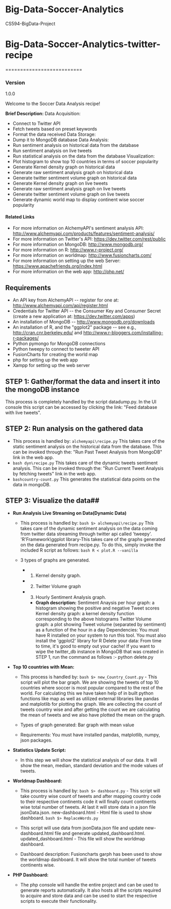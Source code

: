 # Big-Data-Soccer-Analytics
CS594-BigData-Project
# Big-Data-Soccer-Analytics-twitter-recipe
==========================
### Version
1.0.0

Welcome to the Soccer Data Analysis recipe!

**Brief Description:**
Data Acquisition:
- Connect to Twitter API
- Fetch tweets based on preset keywords
- Format the data received
Data Storage:
- Dump it to MongoDB database
Data Analysis:
- Run sentiment analysis on historical data from the database
- Run sentiment analysis on live tweets
- Run statistical analysis on the data from the database
Visualization:
- Plot histogram to show top 10 countries in terms of soccer popularity
- Generate Kernel density graph on historical data
- Generate raw sentiment analysis graph on historical data
- Generate twitter sentiment volume graph on historical data
- Generate Kernel density graph on live tweets
- Generate raw sentiment analysis graph on live tweets
- Generate twitter sentiment volume graph on live tweets
- Generate dynamic world map to display continent wise soccer popularity  

#### Related Links ####
- For more information on AlchemyAPI's sentiment analysis API: http://www.alchemyapi.com/products/features/sentiment-analysis/
- For more information on Twitter's API: https://dev.twitter.com/rest/public
- For more information on MongoDB: http://www.mongodb.org/
- For more information on R: http://www.r-project.org/
- For more information on worldmap: http://www.fusioncharts.com/
- For more information on setting up the web Server: https://www.apachefriends.org/index.html
- For more information on the web app: http://php.net/

## Requirements ##
- An API key from AlchemyAPI -- register for one at: http://www.alchemyapi.com/api/register.html
- Credentials for Twitter API -- the Consumer Key and Consumer Secret (create a new application at: https://dev.twitter.com/apps)
- An installation of MongoDB -- http://www.mongodb.org/downloads
- An installation of R, and the "ggplot2" package -- see e.g., http://cran.cnr.berkeley.edu/ and http://www.r-bloggers.com/installing-r-packages/
- Python pymongo for MongoDB connections
- Python tweepy to connect to tweeter API
- FusionCharts for creating the world map
- php for setting up the web app
- Xampp for setting up the web server

## STEP 1: Gather/format the data and insert it into the mongoDB instance ##
This process is completely handled by the script datadump.py. In the UI console this script can be accessed by
clicking the link: "Feed database with live tweets".

## STEP 2: Run analysis on the gathered data ##
- This process is handled by:
`alchemyapi\recipe.py` This takes care of the static sentiment analysis on the historical data from the database. This can be invoked
through the: "Run Past Tweet Analysis from MongoDB" link in the web app.
- ```bash dyn\recipe.py``` This takes care of the dynamic tweets sentiment analysis. This can be invoked through the: "Run Current Tweet Analysis by fetching tweets" link in the web app.
- ```bashcountry-count.py``` This generates the statistical data points on the data in mongoDB.

## STEP 3: Visualize the data##
-  **Run Analysis Live Streaming on Data(Dynamic Data)**
	- This process is handled by:
	```bash $> alchemyapi\recipe.py```
	This takes care of the dynamic sentiment analysis on the data coming from twitter data streaming through twitter api called 'tweepy'.
	'R'Framework\ggplot library-This takes care of the graphs generated on the data generated from recipe.py. To do this, simply invoke the included R script as follows:
        ```bash R < plot.R --vanilla ```
        
        
	- 3 types of graphs are generated. 
   		- 1) Kernel density graph.
   		
   		- 2) Twitter Volume graph
   		- 3) Hourly Sentiment Analysis graph.


       		- **Graph description:**
	Sentiment Anaysis per hour graph: a histogram showing the positive and negative Tweet scores
	Kernel density graph: a kernel density function corresponding to the above histograms
	Twitter Volume graph: a plot showing Tweet volume (separated by sentiment) as a function of the hour in a day
	Dependencies:
	You must have R installed on your system to run this tool.
	You must also install the 'ggplot2' library for R
	Delete your data:
From time to time, it's good to empty out your cache! If you want to wipe the twitter_db instance in MongoDB that was created in STEP 1, run the command as follows :-
python delete.py



- **Top 10 countries with Mean:**
    - This process is handled by:
```bash $> new_Country_Count.py``` - This script will plot the bar graph. We are showing the tweets of top 10 countries where soccer is most popular compared to the rest of the world.
For calculating this we have taken help of in built python functions like map as well as utilized external libraries like pandas and matplotlib for plotting the graph.
We are collecting the count of tweets country wise and after getting the count we are calculating the mean of tweets and we also have plotted the mean on the graph.

	- Types of graph generated: Bar graph with mean value
	- Requirements: You must have installed pandas, matplotlib, numpy, json packages.

- **Statistics Update Script:**
	- In this step we will show the statistical analysis of our data.
It will show the mean, median, standard deviation and the mode values of tweets.

- **Worldmap Dashboard:**
	- This process is handled by:
```bash $> dashboard.py``` - This script will take country wise count of tweets  and after mapping country code to their respective continents code it will finally count continents wise total number of tweets.
At last it will store data in a json file jsonData.json.
new-dashboard.html - Html file is used to show dashboard.
```bash $> ReplaceWords.py``` 
 

	- This script will use data from jsonData.json file and update new-dashboard.html file and generate updated_dashboard.html.
updated_dashboard.html - This file will show the worldmap dashboard.
	- Dashboard description: Fusioncharts garph has been used to show the worldmap dashboard.
					   It will show the total number of tweets continents wise.
					   
- **PHP Dashboard:**
    - The php console will handle the entire project and can be used to generate reports automatically. It also hosts all the scripts required to acquire and store data and can be used to start the respective scripts to execute their functionality.


